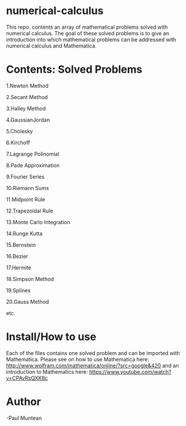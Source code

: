 # numerical-calculus
This repo. contents an array of mathematical problems solved with numerical calculus. The goal of these solved problems is to give an introduction into which mathematical problems can be addressed with numerical calculus and Mathematica.

# Contents: Solved Problems
1.Newton Method

2.Secant Method

3.Halley Method

4.GaussianJordan

5.Cholesky

6.Kirchoff

7.Lagrange Polinomial

8.Pade Approximation

9.Fourier Series

10.Riemann Sums

11.Midpoint Rule

12.Trapezoidal Rule

13.Monte Carlo Integration

14.Runge Kutta

15.Bernstein

16.Bezier

17.Hermite

18.Simpson Method

19.Splines

20.Gauss Method

etc.

# Install/How to use
Each of the files contains one solved problem and can be imported with Mathematica.
Please see on how to use Mathematica here:
http://www.wolfram.com/mathematica/online/?src=google&420
and an introduction to Mathematics here:
https://www.youtube.com/watch?v=CPAvRsQXK8c

# Author

-Paul Muntean
